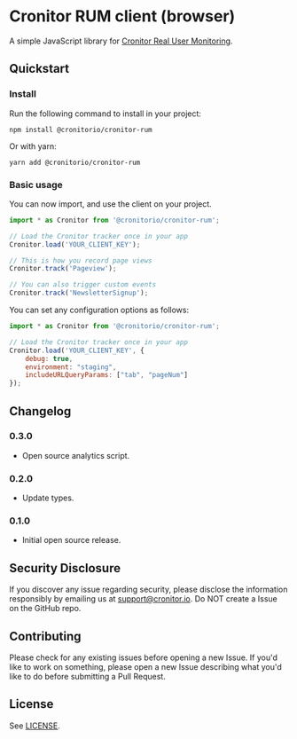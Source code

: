 # Cronitor RUM client (browser)

A simple JavaScript library for [Cronitor Real User Monitoring](https://cronitor.io/real-user-monitoring).

## Quickstart

### Install

Run the following command to install in your project:

```
npm install @cronitorio/cronitor-rum
```

Or with yarn:

```
yarn add @cronitorio/cronitor-rum
```

### Basic usage

You can now import, and use the client on your project.

```javascript
import * as Cronitor from '@cronitorio/cronitor-rum';

// Load the Cronitor tracker once in your app
Cronitor.load('YOUR_CLIENT_KEY');

// This is how you record page views
Cronitor.track('Pageview');

// You can also trigger custom events
Cronitor.track('NewsletterSignup');
```

You can set any configuration options as follows:

```javascript
import * as Cronitor from '@cronitorio/cronitor-rum';

// Load the Cronitor tracker once in your app
Cronitor.load('YOUR_CLIENT_KEY', {
    debug: true,
    environment: "staging",
    includeURLQueryParams: ["tab", "pageNum"]
});
```

## Changelog

### 0.3.0

- Open source analytics script.

### 0.2.0

- Update types.

### 0.1.0

- Initial open source release.

## Security Disclosure

If you discover any issue regarding security, please disclose the information responsibly by emailing us at [support@cronitor.io](mailto:support@cronitor.io). Do NOT create a Issue on the GitHub repo.

## Contributing

Please check for any existing issues before opening a new Issue. If you'd like to work on something, please open a new Issue describing what you'd like to do before submitting a Pull Request.

## License

See [LICENSE](https://github.com/cronitorio/cronitor-rum-js/blob/master/LICENSE).
